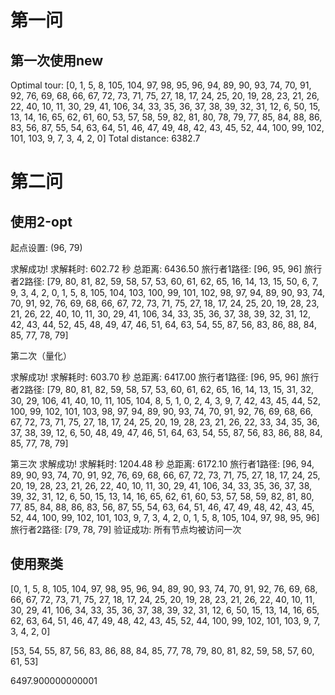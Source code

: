 # 第一问
## 第一次使用new
Optimal tour: [0, 1, 5, 8, 105, 104, 97, 98, 95, 96, 94, 89, 90, 93, 74, 70, 91, 92, 76, 69, 68, 66, 67, 72, 73, 71, 75, 27, 18, 17, 24, 25, 20, 19, 28, 23, 21, 26, 22, 40, 10, 11, 30, 29, 41, 106, 34, 33, 35, 36, 37, 38, 39, 32, 31, 12, 6, 50, 15, 13, 14, 16, 65, 62, 61, 60, 53, 57, 58, 59, 82, 81, 80, 78, 79, 77, 85, 84, 88, 86, 83, 56, 87, 55, 54, 63, 64, 51, 46, 47, 49, 48, 42, 43, 45, 52, 44, 100, 99, 102, 101, 103, 9, 7, 3, 4, 2, 0]
Total distance: 6382.7

# 第二问
## 使用2-opt
起点设置: (96, 79)

求解成功!
求解耗时: 602.72 秒
总距离: 6436.50
旅行者1路径: [96, 95, 96]
旅行者2路径: [79, 80, 81, 82, 59, 58, 57, 53, 60, 61, 62, 65, 16, 14, 13, 15, 50, 6, 7, 9, 3, 4, 2, 0, 1, 5, 8, 105, 104, 103, 100, 99, 101, 102, 98, 97, 94, 89, 90, 93, 74, 70, 91, 92, 76, 69, 68, 66, 67, 72, 73, 71, 75, 27, 18, 17, 24, 25, 20, 19, 28, 23, 21, 26, 22, 40, 10, 11, 30, 29, 41, 106, 34, 33, 35, 36, 37, 38, 39, 32, 31, 12, 42, 43, 44, 52, 45, 48, 49, 47, 46, 51, 64, 63, 54, 55, 87, 56, 83, 86, 88, 84, 85, 77, 78, 79]


第二次（量化）

求解成功!
求解耗时: 603.70 秒
总距离: 6417.00
旅行者1路径: [96, 95, 96]
旅行者2路径: [79, 80, 81, 82, 59, 58, 57, 53, 60, 61, 62, 65, 16, 14, 13, 15, 31, 32, 30, 29, 106, 41, 40, 10, 11, 105, 104, 8, 5, 1, 0, 2, 4, 3, 9, 7, 42, 43, 45, 44, 52, 100, 99, 102, 101, 103, 98, 97, 94, 89, 90, 93, 74, 70, 91, 92, 76, 69, 68, 66, 67, 72, 73, 71, 75, 27, 18, 17, 24, 25, 20, 19, 28, 23, 21, 26, 22, 33, 34, 35, 36, 37, 38, 39, 12, 6, 50, 48, 49, 47, 46, 51, 64, 63, 54, 55, 87, 56, 83, 86, 88, 84, 85, 77, 78, 79]

第三次
求解成功!
求解耗时: 1204.48 秒
总距离: 6172.10
旅行者1路径: [96, 94, 89, 90, 93, 74, 70, 91, 92, 76, 69, 68, 66, 67, 72, 73, 71, 75, 27, 18, 17, 24, 25, 20, 19, 28, 23, 21, 26, 22, 40, 10, 11, 30, 29, 41, 106, 34, 33, 35, 36, 37, 38, 39, 32, 31, 12, 6, 50, 15, 13, 14, 16, 65, 62, 61, 60, 53, 57, 58, 59, 82, 81, 80, 77, 85, 84, 88, 86, 83, 56, 87, 55, 54, 63, 64, 51, 46, 47, 49, 48, 42, 43, 45, 52, 44, 100, 99, 102, 101, 103, 9, 7, 3, 4, 2, 0, 1, 5, 8, 105, 104, 97, 98, 95, 96]
旅行者2路径: [79, 78, 79]
验证成功: 所有节点均被访问一次

## 使用聚类
[0, 1, 5, 8, 105, 104, 97, 98, 95, 96, 94, 89, 90, 93, 74, 70, 91, 92, 76, 69, 68, 66, 67, 72, 73, 71, 75, 27, 18, 17, 24, 25, 20, 19, 28, 23, 21, 26, 22, 40, 10, 11, 30, 29, 41, 106, 34, 33, 35, 36, 37, 38, 39, 32, 31, 12, 6, 50, 15, 13, 14, 16, 65, 62, 63, 64, 51, 46, 47, 49, 48, 42, 43, 45, 52, 44, 100, 99, 102, 101, 103, 9, 7, 3, 4, 2, 0]

[53, 54, 55, 87, 56, 83, 86, 88, 84, 85, 77, 78, 79, 80, 81, 82, 59, 58, 57, 60, 61, 53]

6497.900000000001